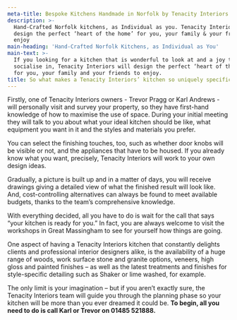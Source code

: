 ```yaml
---
meta-title: Bespoke Kitchens Handmade in Norfolk by Tenacity Interiors
description: >-
  Hand-Crafted Norfolk kitchens, as Individual as you. Tenacity Interiors will
  design the perfect ‘heart of the home’ for you, your family & your friends to
  enjoy
main-heading: 'Hand-Crafted Norfolk Kitchens, as Individual as You'
main-text: >-
  If you looking for a kitchen that is wonderful to look at and a joy to cook or
  socialise in, Tenacity Interiors will design the perfect ‘heart of the home’
  for you, your family and your friends to enjoy.
title: So what makes a Tenacity Interiors’ kitchen so uniquely specific to you?
---
```

Firstly, one of Tenacity Interiors owners - Trevor Pragg or Karl Andrews - will personally visit and survey your property, so they have first-hand knowledge of how to maximise the use of space. During your initial meeting they will talk to you about what your ideal kitchen should be like, what equipment you want in it and the styles and materials you prefer.

You can select the finishing touches, too, such as whether door knobs will be visible or not, and the appliances that have to be housed. If you already know what you want, precisely, Tenacity Interiors will work to your own design ideas.

Gradually, a picture is built up and in a matter of days, you will receive drawings giving a detailed view of what the finished result will look like. And, cost-controlling alternatives can always be found to meet available budgets, thanks to the team’s comprehensive knowledge.

With everything decided, all you have to do is wait for the call that says “your kitchen is ready for you.” In fact, you are always welcome to visit the workshops in Great Massingham to see for yourself how things are going.

One aspect of having a Tenacity Interiors kitchen that constantly delights clients and professional interior designers alike, is the availability of a huge range of woods, work surface stone and granite options, veneers, high gloss and painted finishes – as well as the latest treatments and finishes for style-specific detailing such as Shaker or lime washed, for example.

The only limit is your imagination – but if you aren’t exactly sure, the Tenacity Interiors team will guide you through the planning phase so your kitchen will be more than you ever dreamed it could be. **To begin, all you need to do is call Karl or Trevor on 01485 521888.**
